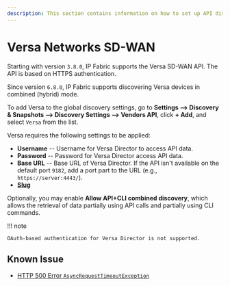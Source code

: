 ```yaml
---
description: This section contains information on how to set up API discovery for Versa. Versa devices are discovered through the API (or the combination of API and CLI).
---
```


# Versa Networks SD-WAN

Starting with version `3.8.0`, IP Fabric supports the Versa SD-WAN API. The API is based on HTTPS authentication.

Since version `6.8.0`, IP Fabric supports discovering Versa devices in combined (hybrid) mode.

To add Versa to the global discovery settings, go to **Settings --> Discovery &
Snapshots --> Discovery Settings --> Vendors API**, click **+ Add**, and select
`Versa` from the list.

Versa requires the following settings to be applied:

- **Username** -- Username for Versa Director to access API data.
- **Password** -- Password for Versa Director access API data.
- **Base URL** -- Base URL of Versa Director. If the API isn't available on
  the default port `9182`, add a port part to the URL (e.g., `https://server:4443/`).
- [**Slug**](index.md#slug-and-comment)

Optionally, you may enable **Allow API+CLI combined discovery**, which allows the retrieval of data partially using API calls and partially using CLI commands.

!!! note

    OAuth-based authentication for Versa Director is not supported.

## Known Issue

- [HTTP 500 Error `AsyncRequestTimeoutException`](../../../../support/known_issues/Vendors/versa.md)

